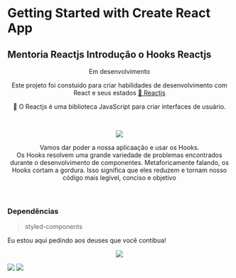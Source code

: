 # Getting Started with Create React App

## Mentoria Reactjs Introdução o Hooks Reactjs
<p align="center">Em desenvolvimento</p>
<p align="center">Este projeto foi constuido para criar habilidades de desenvolvimento com React e seus estados  <a href="https://pt-br.reactjs.org/">🔗 Reactjs</a></p>
<p align="center">🚀 O Reactjs  é uma biblioteca JavaScript para criar interfaces de usuário.</p><br>


<p align="center"><img src="https://media.giphy.com/media/mSKMcT3Xqe8s8/giphy.gif"/></p>

<div align="center">Vamos dar poder a nossa aplicaação e usar os Hooks. <br> Os Hooks resolvem uma grande variedade de problemas encontrados durante o desenvolvimento de componentes. Metaforicamente falando, os Hooks cortam a gordura. Isso significa que eles reduzem e tornam nosso código mais legível, conciso e objetivo  </div> <br><br>




### Dependências <br/>
 >styled-components <br> 



Eu estou aqui pedindo aos deuses que você contibua! 

<p align="center"><img src="https://media.giphy.com/media/10kRzcdynCwUj6/giphy.gif"/></p>

[<img src="https://img.shields.io/badge/medium-%2312100E.svg?&style=for-the-badge&logo=medium&logoColor=white" />](https://devmarilia-frontend.medium.com/)  [<img src="https://img.shields.io/badge/linkedin-%230077B5.svg?&style=for-the-badge&logo=linkedin&logoColor=white" />](https://www.linkedin.com/in/mar%C3%ADlia-lemos-b2565316a/)





